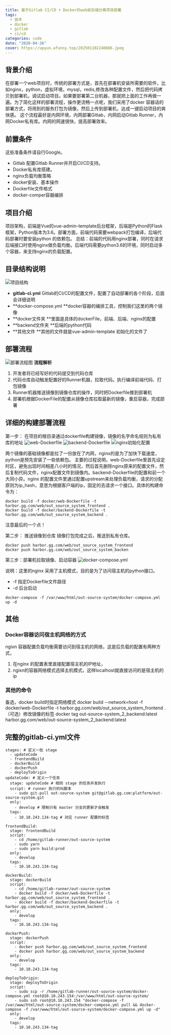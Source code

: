 ```yaml
---
title: 基于Gitlab CI/CD + Docker的web前后端分离项目部署
tags:
  - 技术
  - docker
  - gitlab
  - ci/cd
categories: code
date: "2020-04-26"
cover: https://upyun.afunny.top/202501102240886.jpeg
---
```


## 背景介绍
在部署一个web项目时，传统的部署方式是，首先在部署机安装所需要的软件，比如nginx，python，虚拟环境，mysql，redis,修改各种配置文件，然后把代码拷贝到部署机，调试启动项目。如果要部署第二台机器，那就把上面的工作再做一遍。为了简化这样的部署流程，操作更流畅一点呢，我们采用了docker 容器话的部署方式，将用到的服务打包为镜像，然后上传到部署机，达成一键启动项目的爽快感。
这个流程最好是内网环境，内网部署Gitlab，内网启动Gitlab Runner，内网Docker私有库。内网的网速很快，提高部署效率。

## 前置条件
这些准备条件请自行Google。

- Gitlab 配置Gitlab Runner并开启CI/CD支持。
- Docker私有库搭建。
- nginx负载均衡策略
- docker安装、基本操作
- Dockerfile文件格式
- docker-comper容器编排


## 项目介绍
项目架构，前端是Vue的vue-admin-template后台框架，后端是Python的Flask框架，Python版本为3.6。部署方面，前端代码需要webpack打包编译，后端代码部署时要安装python 的依赖包。
总结：前端的代码用nginx部署，同时在请求后端接口时使用nginx做负载均衡。后端代码需要python3.6的环境，同时启动多个容器，来支持nginx的负载配置。


## 目录结构说明
![项目结构](https://static.afunny.top/2023/202304200853984.png)
- **gitlab-ci.yml** Gitlab的CI/CD的配置文件，配置了自动部署的各个阶段，后面会详细说明
- **docker-compose.yml **docker容器的编排工具，控制我们这里的两个镜像
- **docker文件夹 **里面是具体的dockerFile，前端、后端、nginx的配置
- **backend文件夹 **后端的python代码
- **其他文件 **其他的文件就是vue-admin-template 初始化的文件了



## 部署流程
![部署流程图](https://static.afunny.top/2023/202304200853034.png)
**流程解析**

1. 开发者将已经写好的代码提交到代码仓库
1. 代码仓库自动触发配置好的Runner机器，拉取代码。执行编译前端代码、打包镜像
1. Runner机器推送镜像到镜像仓库的操作，同时把Dockerfile推到部署机
1. 部署机根据DockerFile的配置从镜像仓库拉取最新的镜像，重启容器，完成部署


## 详细的构建部署流程

第一步： 在项目的根目录通过dockerfile构建镜像，镜像的名字命名规则为私有库的地址
![web-Dockerfile](https://static.afunny.top/2023/202304200853871.png)
![backend-Dockerfile](https://static.afunny.top/2023/202304200853891.png)
![nginx初始化配置](https://static.afunny.top/2023/202304200854081.png)

两个镜像的基础镜像都是拉了一份放在了内网，nginx的是为了加快下载速度，python是预先安装了一些依赖包。
主要的过程说明，web-Dockerfile里首先设定时区，避免出现时间相差八小时的情况，然后首先删除nginx原来的配置文件，然后复制代码文件，nginx配置文件到镜像内。backend-Dockerfile的配置和前一个大同小异。nginx 的配置文件里通过配置upstream来处理负载均衡，请求的分配原则为ip_hash，意思为根据客户端的ip，固定的去请求一个接口。具体的构建命令为：
```
docker build -f docker/web-Dockerfile -t harbor.gg.com/web/out_source_system_frontend .
docker build -f docker/backend-Dockerfile -t harbor.gg.com/web/out_source_system_backend .
```
注意最后的一个点！


第二步： 推送镜像到仓库
镜像打包完成之后，推送到私有仓库。
```
docker push harbor.gg.com/web/out_source_system_frontend
docker push harbor.gg.com/web/out_source_system_backen
```

第三步：部署机拉取镜像、启动容器
![docker-compose.yml](https://static.afunny.top/2023/202304200854246.png)

说明：这里的nginx 采用了主机模式，目的是为了访问宿主机的python接口。

- -f 指定Dockerfile文件路径
- -d 后台启动
```
docker-compose -f /var/www/html/out-source-system/docker-compose.yml up -d
```

## 其他
### Docker容器访问宿主机网络的方式
ngixn 容器配置负载均衡需要访问到宿主机的网络，这是后负载的配置有两种方式，

1. 在nginx 的配置表里直接配置宿主机的IP地址，
1. ngixn的容器网络模式选择主机模式，这样localhost就直接访问的是宿主机的ip



### 其他的命令
备选，docker build时指定网络模式
docker build --network=host -f docker/web-Dockerfile -t harbor.gg.com/web/out_source_system_frontend .
（可选）修改镜像的标签
docker tag out-source-system_2_backend:latest harbor.gg.com/web/out-source-system_2_backend:latest

## 完整的gitlab-ci.yml文件
```
stages: # 定义一批 stage
  - updateCode
  - frontendBuild
  - dockerBuild
  - dockerPush
  - deployToOrigin
updateCode: # 定义一个任务
  stage: updateCode # 相同 stage 的任务并发执行
  script: # runner 执行的叫脚本
    - sudo git-pull out-source-system git@gitlab.gg.com:platform/out-source-system.git
  only:
    - develop # 限制只有 master 分支的更新才会触发
  tags:
    - 10.10.243.134-tag # 对应 runner 配置的标签

frontendBuild:
  stage: frontendBuild
  script:
    - cd /home/gitlab-runner/out-source-system
    - sudo yarn
    - sudo yarn build:prod
  only:
    - develop
  tags: 
    - 10.10.243.134-tag

dockerBuild:
  stage: dockerBuild
  script:
    - cd /home/gitlab-runner/out-source-system
    - docker build -f docker/web-Dockerfile -t harbor.gg.com/web/out_source_system_frontend .
    - docker build -f docker/backend-Dockerfile -t harbor.gg.com/web/out_source_system_backend .
  only:
    - develop
  tags: 
    - 10.10.243.134-tag

dockerPush:
  stage: dockerPush
  script:
    - docker push harbor.gg.com/web/out_source_system_frontend
    - docker push harbor.gg.com/web/out_source_system_backend
  only:
    - develop
  tags: 
    - 10.10.243.134-tag

deployToOrigin:
  stage: deployToOrigin
  script:
    - sudo scp -r /home/gitlab-runner/out-source-system/docker-compose.yml root@10.10.243.154:/var/www/html/out-source-system/
    - sudo ssh root@10.10.243.154 "docker-compose -f /var/www/html/out-source-system/docker-compose.yml pull && docker-compose -f /var/www/html/out-source-system/docker-compose.yml up -d"
  only:
    - develop
  tags: 
    - 10.10.243.134-tag

```